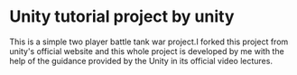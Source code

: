 # Unity tutorial project by unity

This is a simple two player battle tank war project.I forked this project from unity's official website and this whole project is developed by me with the help of the guidance provided by the Unity in its official video lectures.

